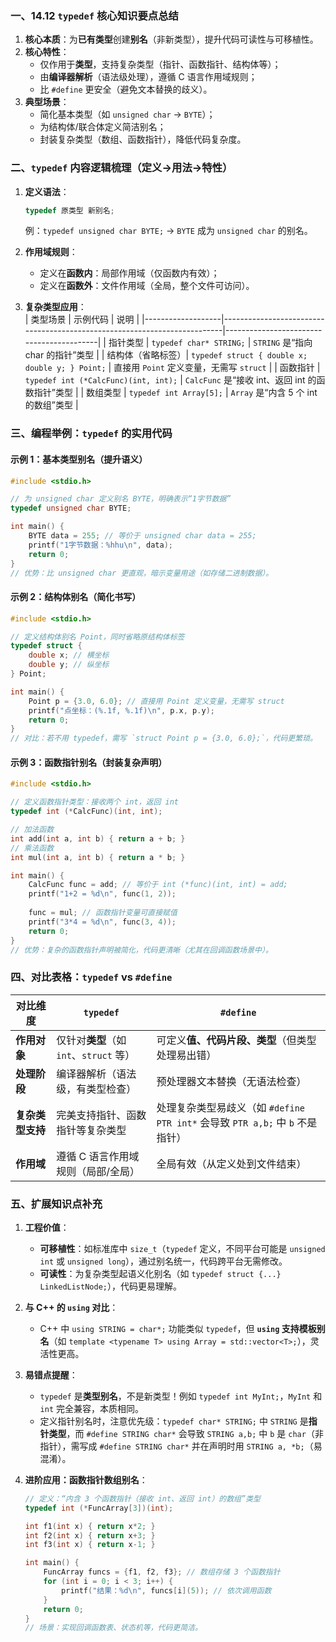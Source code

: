 ### 一、14.12 `typedef` 核心知识要点总结  
1. **核心本质**：为**已有类型**创建**别名**（非新类型），提升代码可读性与可移植性。  
2. **核心特性**：  
   - 仅作用于**类型**，支持复杂类型（指针、函数指针、结构体等）；  
   - 由**编译器解析**（语法级处理），遵循 C 语言作用域规则；  
   - 比 `#define` 更安全（避免文本替换的歧义）。  
3. **典型场景**：  
   - 简化基本类型（如 `unsigned char` → `BYTE`）；  
   - 为结构体/联合体定义简洁别名；  
   - 封装复杂类型（数组、函数指针），降低代码复杂度。  


### 二、`typedef` 内容逻辑梳理（定义→用法→特性）  
1. **定义语法**：  
   ```c
   typedef 原类型 新别名;
   ```  
   例：`typedef unsigned char BYTE;` → `BYTE` 成为 `unsigned char` 的别名。  

2. **作用域规则**：  
   - 定义在**函数内**：局部作用域（仅函数内有效）；  
   - 定义在**函数外**：文件作用域（全局，整个文件可访问）。  

3. **复杂类型应用**：  
   | 类型场景          | 示例代码                                                                 | 说明                                     |
   |-------------------|--------------------------------------------------------------------------|------------------------------------------|
   | 指针类型          | `typedef char* STRING;`                                                  | `STRING` 是“指向 char 的指针”类型        |
   | 结构体（省略标签）| `typedef struct { double x; double y; } Point;`                          | 直接用 `Point` 定义变量，无需写 `struct` |
   | 函数指针          | `typedef int (*CalcFunc)(int, int);`                                     | `CalcFunc` 是“接收 int、返回 int 的函数指针”类型 |
   | 数组类型          | `typedef int Array[5];`                                                  | `Array` 是“内含 5 个 int 的数组”类型     |  


### 三、编程举例：`typedef` 的实用代码  
#### 示例 1：基本类型别名（提升语义）  
```c
#include <stdio.h>

// 为 unsigned char 定义别名 BYTE，明确表示“1字节数据”
typedef unsigned char BYTE;

int main() {
    BYTE data = 255; // 等价于 unsigned char data = 255;
    printf("1字节数据：%hhu\n", data);
    return 0;
}
// 优势：比 unsigned char 更直观，暗示变量用途（如存储二进制数据）。
```  

#### 示例 2：结构体别名（简化书写）  
```c
#include <stdio.h>

// 定义结构体别名 Point，同时省略原结构体标签
typedef struct {
    double x; // 横坐标
    double y; // 纵坐标
} Point;

int main() {
    Point p = {3.0, 6.0}; // 直接用 Point 定义变量，无需写 struct
    printf("点坐标：(%.1f, %.1f)\n", p.x, p.y);
    return 0;
}
// 对比：若不用 typedef，需写 `struct Point p = {3.0, 6.0};`，代码更繁琐。
```  

#### 示例 3：函数指针别名（封装复杂声明）  
```c
#include <stdio.h>

// 定义函数指针类型：接收两个 int，返回 int
typedef int (*CalcFunc)(int, int);

// 加法函数
int add(int a, int b) { return a + b; }
// 乘法函数
int mul(int a, int b) { return a * b; }

int main() {
    CalcFunc func = add; // 等价于 int (*func)(int, int) = add;
    printf("1+2 = %d\n", func(1, 2));
    
    func = mul; // 函数指针变量可直接赋值
    printf("3*4 = %d\n", func(3, 4));
    return 0;
}
// 优势：复杂的函数指针声明被简化，代码更清晰（尤其在回调函数场景中）。
```  


### 四、对比表格：`typedef` vs `#define`  
| **对比维度**       | `typedef`                              | `#define`                            |
|--------------------|----------------------------------------|--------------------------------------|
| **作用对象**       | 仅针对**类型**（如 `int`、`struct` 等） | 可定义**值、代码片段、类型**（但类型处理易出错） |
| **处理阶段**       | 编译器解析（语法级，有类型检查）       | 预处理器文本替换（无语法检查）       |
| **复杂类型支持**   | 完美支持指针、函数指针等复杂类型       | 处理复杂类型易歧义（如 `#define PTR int*` 会导致 `PTR a,b;` 中 `b` 不是指针） |
| **作用域**         | 遵循 C 语言作用域规则（局部/全局）     | 全局有效（从定义处到文件结束）       |  


### 五、扩展知识点补充  
1. **工程价值**：  
   - **可移植性**：如标准库中 `size_t`（`typedef` 定义，不同平台可能是 `unsigned int` 或 `unsigned long`），通过别名统一，代码跨平台无需修改。  
   - **可读性**：为复杂类型起语义化别名（如 `typedef struct {...} LinkedListNode;`），代码更易理解。  

2. **与 C++ 的 `using` 对比**：  
   - C++ 中 `using STRING = char*;` 功能类似 `typedef`，但 **`using` 支持模板别名**（如 `template <typename T> using Array = std::vector<T>;`），灵活性更高。  

3. **易错点提醒**：  
   - `typedef` 是**类型别名**，不是新类型！例如 `typedef int MyInt;`，`MyInt` 和 `int` 完全兼容，本质相同。  
   - 定义指针别名时，注意优先级：`typedef char* STRING;` 中 `STRING` 是**指针类型**，而 `#define STRING char*` 会导致 `STRING a,b;` 中 `b` 是 `char`（非指针），需写成 `#define STRING char*` 并在声明时用 `STRING a, *b;`（易混淆）。  

4. **进阶应用：函数指针数组别名**：  
   ```c
   // 定义：“内含 3 个函数指针（接收 int、返回 int）的数组”类型
   typedef int (*FuncArray[3])(int); 

   int f1(int x) { return x*2; }
   int f2(int x) { return x+3; }
   int f3(int x) { return x-1; }

   int main() {
       FuncArray funcs = {f1, f2, f3}; // 数组存储 3 个函数指针
       for (int i = 0; i < 3; i++) {
           printf("结果：%d\n", funcs[i](5)); // 依次调用函数
       }
       return 0;
   }
   // 场景：实现回调函数表、状态机等，代码更简洁。
   ```